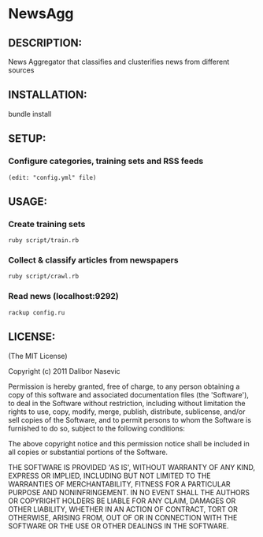 # NewsAgg

## DESCRIPTION:

  News Aggregator that classifies and clusterifies news from different sources

## INSTALLATION:

  bundle install

## SETUP:

### Configure categories, training sets and RSS feeds

    (edit: "config.yml" file)

## USAGE:

### Create training sets

    ruby script/train.rb

### Collect & classify articles from newspapers

    ruby script/crawl.rb

### Read news (localhost:9292)

    rackup config.ru

## LICENSE:

(The MIT License)

Copyright (c) 2011 Dalibor Nasevic

Permission is hereby granted, free of charge, to any person obtaining
a copy of this software and associated documentation files (the
'Software'), to deal in the Software without restriction, including
without limitation the rights to use, copy, modify, merge, publish,
distribute, sublicense, and/or sell copies of the Software, and to
permit persons to whom the Software is furnished to do so, subject to
the following conditions:

The above copyright notice and this permission notice shall be
included in all copies or substantial portions of the Software.

THE SOFTWARE IS PROVIDED 'AS IS', WITHOUT WARRANTY OF ANY KIND,
EXPRESS OR IMPLIED, INCLUDING BUT NOT LIMITED TO THE WARRANTIES OF
MERCHANTABILITY, FITNESS FOR A PARTICULAR PURPOSE AND NONINFRINGEMENT.
IN NO EVENT SHALL THE AUTHORS OR COPYRIGHT HOLDERS BE LIABLE FOR ANY
CLAIM, DAMAGES OR OTHER LIABILITY, WHETHER IN AN ACTION OF CONTRACT,
TORT OR OTHERWISE, ARISING FROM, OUT OF OR IN CONNECTION WITH THE
SOFTWARE OR THE USE OR OTHER DEALINGS IN THE SOFTWARE.
